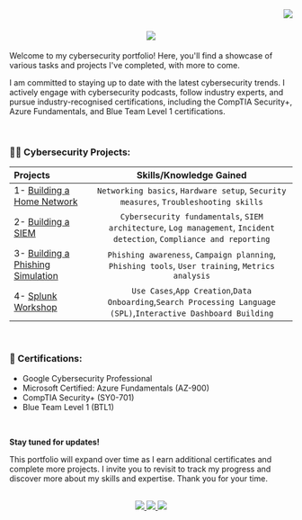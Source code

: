 <img align="right" src="https://visitor-badge.laobi.icu/badge?page_id=stevencampbell368.stevencampbell368" />

<h1 align="center">
    <img src="https://readme-typing-svg.herokuapp.com/?font=Righteous&size=35&center=true&vCenter=true&width=500&height=70&duration=4000&lines=Hi+There!+👋🏾;+I'm+Steven!;" />
</h1>

Welcome to my cybersecurity portfolio! Here, you'll find a showcase of various tasks and projects I've completed, with more to come.

I am committed to staying up to date with the latest cybersecurity trends. I actively engage with cybersecurity podcasts, follow industry experts, and pursue industry-recognised certifications, including the CompTIA Security+, Azure Fundamentals, and Blue Team Level 1 certifications.


<br />

###  👨‍💻 Cybersecurity Projects:
| Projects | Skills/Knowledge Gained | 
| :--- |:---:|
| 1- [Building a Home Network](https://github.com/stevencampbell368/BuildingHomeNetwork) | `Networking basics`, `Hardware setup`, `Security measures`, `Troubleshooting skills` |
| 2- [Building a SIEM](https://github.com/stevencampbell368/BuildingaSIEM) | `Cybersecurity fundamentals`,  `SIEM architecture`, `Log management`, `Incident detection`, `Compliance and reporting`| 
| 3- [Building a Phishing Simulation](https://github.com/stevencampbell368/GoPhish-Phishing-Simulation) | `Phishing awareness`, `Campaign planning`, `Phishing tools`, `User training`, `Metrics analysis` | 
| 4- [Splunk Workshop](https://github.com/stevencampbell368/Splunk4Rookies)| `Use Cases`,`App Creation`,`Data Onboarding`,`Search Processing Language (SPL)`,`Interactive Dashboard Building`|


<br />

###   📜 Certifications:

- Google Cybersecurity Professional 
- Microsoft Certified: Azure Fundamentals (AZ-900)                                                                                                  
- CompTIA Security+ (SY0-701) 
- Blue Team Level 1 (BTL1) 

<br />


**Stay tuned for updates!**

This portfolio will expand over time as I earn additional certificates and complete more projects. I invite you to revisit to track my progress and discover more about my skills and expertise. Thank you for your time. 

<br />

 </div>
 
<div align="center"> 
  <a href="mailto:stevencampbell368@live.co.uk">
    <img src="https://img.shields.io/badge/Email-333333?style=for-the-badge&logo=gmail&logoColor=red" />
  </a>
  <a href="http://www.linkedin.com/in/steven-campbell-862258147" target="_blank">
    <img src="https://img.shields.io/badge/LinkedIn-0077B5?style=for-the-badge&logo=linkedin&logoColor=white" target="_blank" />
 </a>
  <a href="https://www.credly.com/users/steven-campbell.91d327e5" target="_blank">
     <img src="https://img.shields.io/badge/Credly-FF6B00?style=for-the-badge&logo=todoist&logoColor=white" target="_blank" /> 
  </a>
</div>


